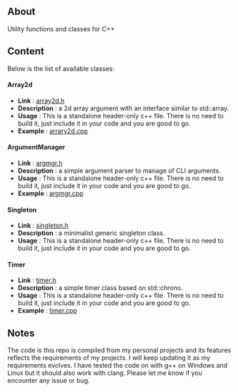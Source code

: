 ## About

Utility functions and classes for C++

## Content

Below is the list of available classes:

#### Array2d

- **Link** : [array2d.h](https://github.com/gnader/cppUtilCode/blob/master/src/array2d.h)
- **Description** : a 2d array argument with an interface similar to std::array.
- **Usage** : This is a standalone header-only c++ file. There is no need to build it, just include it in your code and you are good to go.
- **Example** : [arrary2d.cpp](https://github.com/gnader/cpp_utils/blob/master/examples/array2d.cpp)

#### ArgumentManager

- **Link** : [argmgr.h](https://github.com/gnader/cppUtilCode/blob/master/src/argmgr.h)
- **Description** : a simple argument parser to manage of CLI arguments.
- **Usage** : This is a standalone header-only c++ file. There is no need to build it, just include it in your code and you are good to go.
- **Example** : [argmgr.cpp](https://github.com/gnader/cpp_utils/blob/master/examples/argmgr.cpp)

#### Singleton

- **Link** : [singleton.h](https://github.com/gnader/cppUtilCode/blob/master/src/singleton.h)
- **Description** : a minimalist generic singleton class.
- **Usage** : This is a standalone header-only c++ file. There is no need to build it, just include it in your code and you are good to go.

#### Timer

- **Link** : [timer.h](https://github.com/gnader/cppUtilCode/blob/master/src/timer.h)
- **Description** : a simple timer class based on std::chrono.
- **Usage** : This is a standalone header-only c++ file. There is no need to build it, just include it in your code and you are good to go.
- **Example** : [timer.cpp](https://github.com/gnader/cpp_utils/blob/master/examples/timer.cpp)

## Notes

The code is this repo is compiled from my personal projects and its features reflects the requirements of my projects.
I will keep updating it as my requirements evolves.
I have tested the code on with g++ on Windows and Linux but it should also work with clang.
Please let me know if you encounter any issue or bug.
